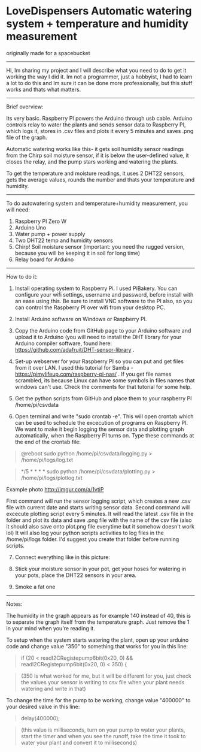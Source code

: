 # LoveDispensers Automatic watering system + temperature and humidity measurement
originally made for a spacebucket

_________________________

Hi, Im sharing my project and I will describe what you need to do to get it working the way I did it. Im not a programmer, just a hobbyist, I had to learn a lot to do this and Im sure it can be done more professionally, but this stuff works and thats what matters.

_________________________

Brief overview:

Its very basic.
Raspberry PI powers the Arduino through usb cable. Arduino controls relay to water the plants and sends sensor data to Raspberry PI, which logs it, stores in .csv files and plots it every 5 minutes and saves .png file of the graph. 

Automatic watering works like this- it gets soil humidity sensor readings from the Chirp soil moisture sensor, if it is below the user-defined value, it closes the relay, and the pump stars working and watering the plants. 

To get the temperature and moisture readings, it uses 2 DHT22 sensors, gets the average values, rounds the number and thats your temperature and humidity.

_________________________

To do autowatering system and temperature+humidity measurement, you will need:

1. Raspberry PI Zero W
2. Arduino Uno
3. Water pump + power supply
4. Two DHT22 temp and humidity sensors
5. Chirp! Soil moisture sensor (important: you need the rugged version, because you will be keeping it in soil for long time)
6. Relay board for Arduino


_________________________

How to do it:

1. Install operating system to Raspberry Pi. I used PiBakery. You can configure your wifi settings, username and password, before install with an ease using this. Be sure to install VNC software to the PI also, so you can control the Raspberry PI over wifi from your desktop PC.

2. Install Arduino software on Windows or Raspberry PI.

3. Copy the Arduino code from GitHub page to your Arduino software and upload it to Arduino (you will need to install the DHT library for your Arduino compiler software, found here: https://github.com/adafruit/DHT-sensor-library . 

4. Set-up webserver for your Raspberry PI so you can put and get files from it over LAN. I used this tutorial for Samba - https://pimylifeup.com/raspberry-pi-nas/ . If you get file names scrambled, its because Linux can have some symbols in files names that windows can't use. Check the comments for that tutorial for some help.

5. Get the python scripts from GitHub and place them to your raspberry PI /home/pi/csvdata

6. Open terminal and write "sudo crontab -e". This will open crontab which can be used to schedule the excecution of programs on Raspberry PI. We want to make it begin logging the sensor data and plotting graph automatically, when the Raspberry PI turns on. Type these commands at the end of the crontab file:

>@reboot sudo python /home/pi/csvdata/logging.py > /home/pi/logs/log.txt

>*/5 * * * * sudo python /home/pi/csvdata/plotting.py > /home/pi/logs/plotlog.txt

Example photo http://imgur.com/a/1vtiP

First command will run the sensor logging script, which creates a new .csv file with current date and starts writing sensor data.
Second command will excecute plotting script every 5 minutes. It will read the latest .csv file in the folder and plot its data and save .png file with the name of the csv file (also it should also save onto plot.png file everytime but it somehow doesn't work lol)
It will also log your python scripts activities to log files in the /home/pi/logs folder. I'd suggest you create that folder before running scripts.


7. Connect everything like in this picture:

8. Stick your moisture sensor in your pot, get your hoses for watering in your pots, place the DHT22 sensors in your area.

9. Smoke a fat one

_________________________

Notes:

The humidity in the graph appears as for example 140 instead of 40, this is to separate the graph itself from the temperature graph. Just remove the 1 in your mind when you're reading it.

To setup when the system starts watering the plant, open up your arduino code and change value "350" to something that works for you in this line:

>if (20 < readI2CRegistepump6bit(0x20, 0)  && readI2CRegistepump6bit(0x20, 0)  < 350) {

>(350 is what worked for me, but it will be different for you, just check the values your sensor is writing to csv file when your plant needs watering and write in that)

To change the time for the pump to be working, change value "400000" to your desired value in this line:

>delay(400000);

>(this value is milliseconds, turn on your pump to water your plants, start the timer and when you see the runoff, take the time it took to water your plant and convert it to milliseconds)

